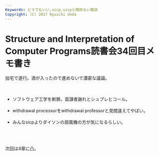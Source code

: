 ```yaml
---
Keywords: どうでもいい,sicp,sicpと関係ない雑談
Copyright: (C) 2017 Ryuichi Ueda
---
```


# Structure and Interpretation of Computer Programs読書会34回目メモ書き
拙宅で遂行。酒が入ったので進めないで濃密な議論。<br />
<br />
<ul><br />
	<li>ソフトウェア工学を断罪。首謀者謝れとシュプレヒコール。</li><br />
	<li>withdrawal processorをwithdrawal professorと見間違えてやばい。</li><br />
	<li>みんなsicpよりダイソンの扇風機の方が気になるらしい。</li><br />
</ul><br />
<br />
次回は4章に凸。
